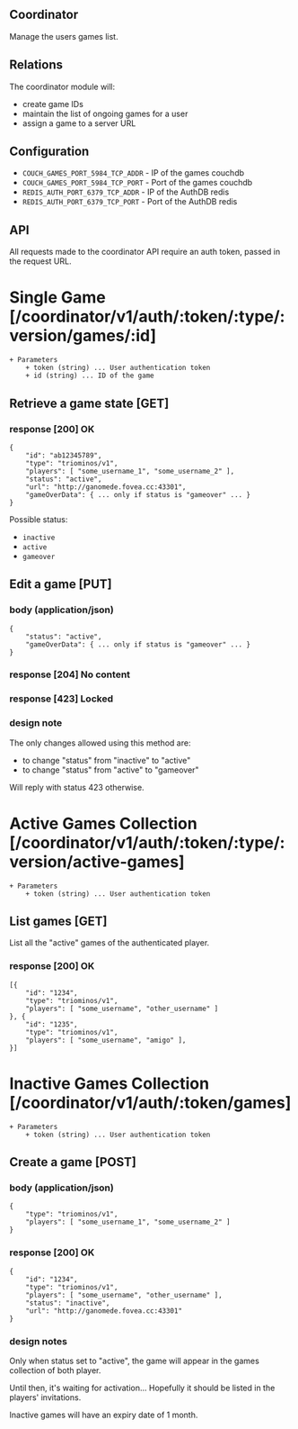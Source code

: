 Coordinator
-----------

Manage the users games list.

Relations
---------

The coordinator module will:
 * create game IDs
 * maintain the list of ongoing games for a user
 * assign a game to a server URL

Configuration
-------------

 * `COUCH_GAMES_PORT_5984_TCP_ADDR` - IP of the games couchdb
 * `COUCH_GAMES_PORT_5984_TCP_PORT` - Port of the games couchdb
 * `REDIS_AUTH_PORT_6379_TCP_ADDR` - IP of the AuthDB redis
 * `REDIS_AUTH_PORT_6379_TCP_PORT` - Port of the AuthDB redis

API
---

All requests made to the coordinator API require an auth token, passed in the request URL.

# Single Game [/coordinator/v1/auth/:token/:type/:version/games/:id]

    + Parameters
        + token (string) ... User authentication token
        + id (string) ... ID of the game

## Retrieve a game state [GET]

### response [200] OK

    {
        "id": "ab12345789",
        "type": "triominos/v1",
        "players": [ "some_username_1", "some_username_2" ],
        "status": "active",
        "url": "http://ganomede.fovea.cc:43301",
        "gameOverData": { ... only if status is "gameover" ... }
    }

Possible status:

 * `inactive`
 * `active`
 * `gameover`

## Edit a game [PUT]

### body (application/json)

    {
        "status": "active",
        "gameOverData": { ... only if status is "gameover" ... }
    }

### response [204] No content

### response [423] Locked

### design note

The only changes allowed using this method are:
 - to change "status" from "inactive" to "active"
 - to change "status" from "active" to "gameover"

Will reply with status 423 otherwise.

# Active Games Collection [/coordinator/v1/auth/:token/:type/:version/active-games]

    + Parameters
        + token (string) ... User authentication token

## List games [GET]

List all the "active" games of the authenticated player.

### response [200] OK

    [{
        "id": "1234",
        "type": "triominos/v1",
        "players": [ "some_username", "other_username" ]
    }, {
        "id": "1235",
        "type": "triominos/v1",
        "players": [ "some_username", "amigo" ],
    }]

# Inactive Games Collection [/coordinator/v1/auth/:token/games]

    + Parameters
        + token (string) ... User authentication token

## Create a game [POST]

### body (application/json)

    {
        "type": "triominos/v1",
        "players": [ "some_username_1", "some_username_2" ]
    }

### response [200] OK

    {
        "id": "1234",
        "type": "triominos/v1",
        "players": [ "some_username", "other_username" ],
        "status": "inactive",
        "url": "http://ganomede.fovea.cc:43301"
    }

### design notes

Only when status set to "active", the game will appear in the games collection of both player.

Until then, it's waiting for activation... Hopefully it should be listed in the players' invitations.

Inactive games will have an expiry date of 1 month.

